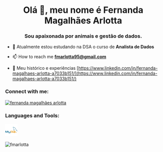 <h1 align="center">Olá 👋, meu nome é Fernanda Magalhães Arlotta</h1>
<h3 align="center">Sou apaixonada por animais e gestão de dados.</h3>

- 🌱 Atualmente estou estudando na DSA o curso de **Analista de Dados**

- 📫 How to reach me **fmarlotta95@gmail.com**

- 📄 Meu histórico e experiências [https://www.linkedin.com/in/fernanda-magalhaes-arlotta-a7033b151/](https://www.linkedin.com/in/fernanda-magalhaes-arlotta-a7033b151/)

<h3 align="left">Connect with me:</h3>
<p align="left">
<a href="https://linkedin.com/in/fernanda magalhães arlotta" target="blank"><img align="center" src="https://raw.githubusercontent.com/rahuldkjain/github-profile-readme-generator/master/src/images/icons/Social/linked-in-alt.svg" alt="fernanda magalhães arlotta" height="30" width="40" /></a>
</p>

<h3 align="left">Languages and Tools:</h3>
<p align="left"> <a href="https://www.mysql.com/" target="_blank" rel="noreferrer"> <img src="https://raw.githubusercontent.com/devicons/devicon/master/icons/mysql/mysql-original-wordmark.svg" alt="mysql" width="40" height="40"/> </a> </p>

<p><img align="center" src="https://github-readme-stats.vercel.app/api/top-langs?username=fmarlotta&show_icons=true&locale=en&layout=compact" alt="fmarlotta" /></p>


<!---
- 👋 Hi, I’m @fmarlotta
- 👀 I’m interested in ...
- 🌱 I’m currently learning ...
- 💞️ I’m looking to collaborate on ...
- 📫 How to reach me ...

fmarlotta/fmarlotta is a ✨ special ✨ repository because its `README.md` (this file) appears on your GitHub profile.
You can click the Preview link to take a look at your changes.
--->
